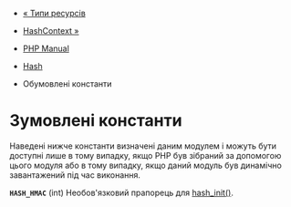 - [« Типи ресурсів](hash.resources.md)
- [HashContext »](class.hashcontext.md)

- [PHP Manual](index.md)
- [Hash](book.hash.md)
- Обумовлені константи

# Зумовлені константи

Наведені нижче константи визначені даним модулем і можуть бути
доступні лише в тому випадку, якщо PHP був зібраний за допомогою цього
модуля або в тому випадку, якщо даний модуль був динамічно завантажений
під час виконання.

**`HASH_HMAC`** (int)
Необов'язковий прапорець для [hash_init()](function.hash-init.md).

